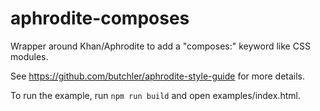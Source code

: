 # aphrodite-composes
Wrapper around Khan/Aphrodite to add a "composes:" keyword like CSS modules.

See https://github.com/butchler/aphrodite-style-guide for more details.

To run the example, run `npm run build` and open examples/index.html.
